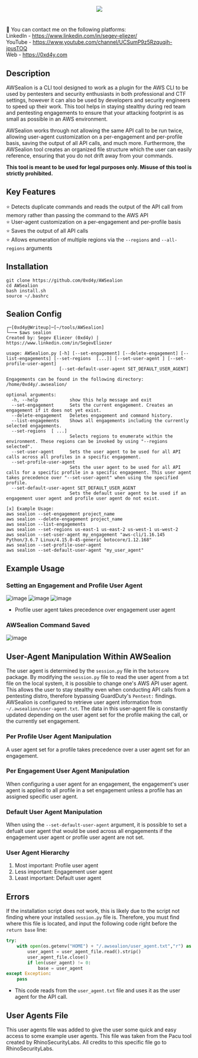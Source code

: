 <p align="center">
  <img src="https://user-images.githubusercontent.com/77868212/190444390-01be54f7-7b21-4d87-a7fa-5f8b894be341.png">
</p>

#
:link: You can contact me on the following platforms:<br>
LinkedIn - https://www.linkedin.com/in/segev-eliezer/<br>
YouTube - https://www.youtube.com/channel/UCSumP9z5Rzquqih-jpusTOQ<br>
Web - https://0xd4y.com


## Description
AWSealion is a CLI tool designed to work as a plugin for the AWS CLI to be used by pentesters and security enthusiasts in both professional and CTF settings, however it can also be used by developers and security engineers to speed up their work. This tool helps in staying stealthy during red team and pentesting engagements to ensure that your attacking footprint is as small as possible in an AWS environment. 

AWSealion works through not allowing the same API call to be run twice, allowing user-agent customization on a per-engagement and per-profile basis, saving the output of all API calls, and much more. Furthermore, the AWSealion tool creates an organized file structure which the user can easily reference, ensuring that you do not drift away from your commands.

**This tool is meant to be used for legal purposes only. Misuse of this tool is strictly prohibited.**

## Key Features
:star: Detects duplicate commands and reads the output of the API call from memory rather than passing the command to the AWS API<br>
:star: User-agent customization on a per-engagement and per-profile basis<br>
:star: Saves the output of all API calls <br>
:star: Allows enumeration of multiple regions via the `--regions` and `--all-regions` arguments

## Installation
```
git clone https://github.com/0xd4y/AWSealion
cd AWSealion
bash install.sh
source ~/.bashrc
```

## Sealion Config 
```
┌─[0xd4y@Writeup]─[~/tools/AWSealion]
└──╼ $aws sealion
Created by: Segev Eliezer (0xd4y) | https://www.linkedin.com/in/SegevEliezer

usage: AWSealion.py [-h] [--set-engagement] [--delete-engagement] [--list-engagements] [--set-regions  [...]] [--set-user-agent ] [--set-profile-user-agent]
                    [--set-default-user-agent SET_DEFAULT_USER_AGENT]

Engagements can be found in the following directory: /home/0xd4y/.awsealion/

optional arguments:
  -h, --help            show this help message and exit
  --set-engagement      Sets the current engagement. Creates an engagement if it does not yet exist.
  --delete-engagement   Deletes engagement and command history.
  --list-engagements    Shows all engagements including the currently selected engagements.
  --set-regions  [ ...]
                        Selects regions to enumerate within the environment. These regions can be invoked by using "--regions selected".
  --set-user-agent      Sets the user agent to be used for all API calls across all profiles in a specific engagement.
  --set-profile-user-agent
                        Sets the user agent to be used for all API calls for a specific profile in a specific engagement. This user agent takes precedence over "--set-user-agent" when using the specified profile.
  --set-default-user-agent SET_DEFAULT_USER_AGENT
                        Sets the default user agent to be used if an engagement user agent and profile user agent do not exist.

[x] Example Usage:
aws sealion --set-engagement project_name
aws sealion --delete-engagement project_name
aws sealion --list-engagements
aws sealion --set-regions us-east-1 us-east-2 us-west-1 us-west-2
aws sealion --set-user-agent my_engagement "aws-cli/1.16.145 Python/3.6.7 Linux/4.15.0-45-generic botocore/1.12.168"
aws sealion --set-profile-user-agent
aws sealion --set-default-user-agent "my_user_agent"
```

## Example Usage
### Setting an Engagement and Profile User Agent
![image](https://user-images.githubusercontent.com/77868212/190917207-4f9eb30a-579d-43e6-ba81-0405f90bde0e.png)
![image](https://user-images.githubusercontent.com/77868212/190280947-0ac376ee-d8f8-4dd5-926d-365bf2b1af8b.png)
![image](https://user-images.githubusercontent.com/77868212/190281101-e00fbf93-d431-4f24-a4ee-ae4bce51e750.png)
- Profile user agent takes precedence over engagement user agent

### AWSealion Command Saved
![image](https://user-images.githubusercontent.com/77868212/190449067-a6907fb2-7d05-4b33-b42d-ba284fbf9ae3.png)


## User-Agent Manipulation Within AWSealion
The user agent is determined by the `session.py` file in the `botocore` package. By modifying the `session.py` file to read the user agent from a txt file on the local system, it is possible to change one's AWS API user agent. This allows the user to stay stealthy even when conducting API calls from a pentesting distro, therefore bypassing GuardDuty's `Pentest:` findings. 
AWSealion is configured to retrieve user agent information from `~/.awsealion/user-agent.txt`. The data in this user-agent file is constantly updated depending on the user agent set for the profile making the call, or the currently set engagement.

### Per Profile User Agent Manipulation
A user agent set for a profile takes precedence over a user agent set for an engagement.

### Per Engagement User Agent Manipulation
When configuring a user agent for an engagement, the engagement's user agent is applied to all profile in a set engagement unless a profile has an assigned specific user agent.

### Default User Agent Manipulation
When using the `--set-default-user-agent` argument, it is possible to set a defualt user agent that would be used across all engagements if the engagement user agent or profile user agent are not set.

### User Agent Hierarchy
1. Most important: Profile user agent
2. Less important: Engagement user agent
3. Least important: Default user agent

## Errors
If the installation script does not work, this is likely due to the script not finding where your installed `session.py` file is. Therefore, you must find where this file is located, and input the following code right before the `return base` line:
```python
try:
    with open(os.getenv("HOME") + "/.awsealion/user_agent.txt","r") as user_agent_file:
        user_agent = user_agent_file.read().strip()
        user_agent_file.close()
        if len(user_agent) != 0:
            base = user_agent
except Exception:
    pass
```
- This code reads from the `user_agent.txt` file and uses it as the user agent for the API call.

## User Agents File
This user agents file was added to give the user some quick and easy access to some example user agents. This file was taken from the Pacu tool created by RhinoSecurityLabs. All credits to this specific file go to RhinoSecurityLabs.
